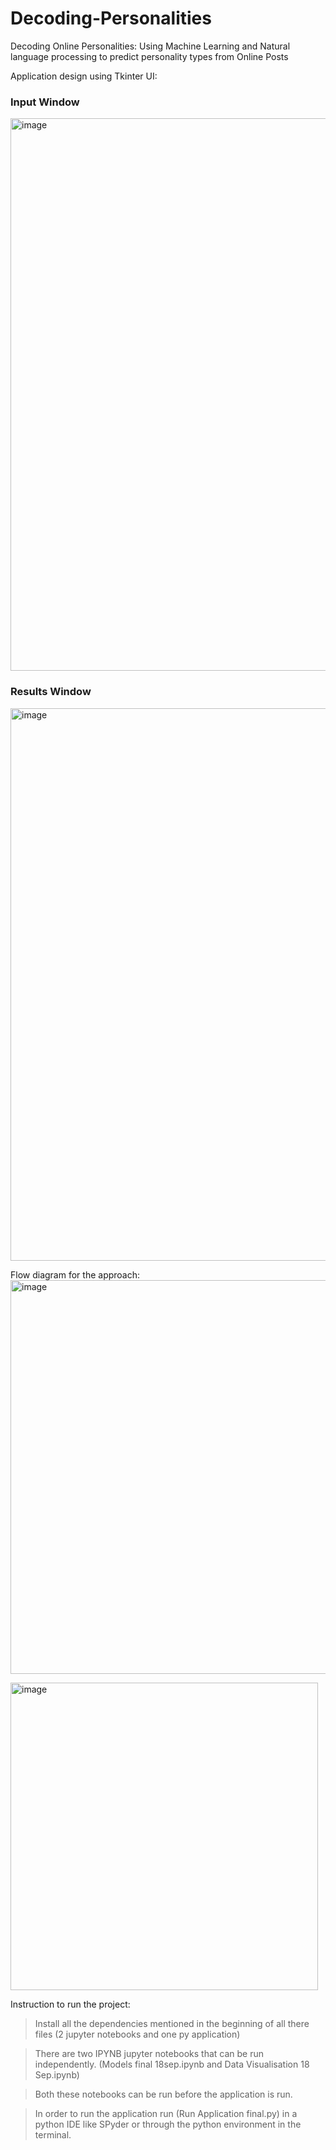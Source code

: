 # Decoding-Personalities
Decoding Online Personalities: Using Machine Learning and Natural language processing to predict personality types from Online Posts

Application design using Tkinter UI:

### Input Window

<img width="884" alt="image" src="https://github.com/batfleck-06/Decoding-Personalities/assets/107322502/a2b54013-8485-4d04-9aad-b98a0b6dacfe">

### Results Window
<img width="884" alt="image" src="https://github.com/batfleck-06/Decoding-Personalities/assets/107322502/b251ecb2-f396-4ba5-8f33-80b593a1f757">

Flow diagram for the approach:
<img width="630" alt="image" src="https://github.com/batfleck-06/Decoding-Personalities/assets/107322502/5a77048f-833b-4970-ba6a-726e2dbccc42">

<img width="492" alt="image" src="https://github.com/batfleck-06/Decoding-Personalities/assets/107322502/ee08eb42-ca69-46d0-8a96-6d9c492970ee">


Instruction to run the project:

> Install all the dependencies mentioned in the beginning of all there files (2 jupyter notebooks and one py
application)

> There are two IPYNB jupyter notebooks that can be run independently. (Models final 18sep.ipynb and Data
Visualisation 18 Sep.ipynb)

> Both these notebooks can be run before the application is run.

> In order to run the application run (Run Application final.py) in a python IDE like SPyder or through the
python environment in the terminal.
